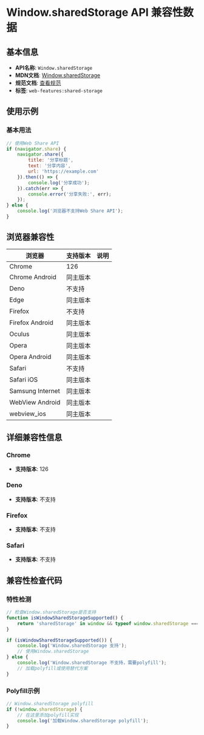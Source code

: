 # Window.sharedStorage API 兼容性数据

## 基本信息

- **API名称**: `Window.sharedStorage`
- **MDN文档**: [Window.sharedStorage](https://developer.mozilla.org/docs/Web/API/Window/sharedStorage)
- **规范文档**: [查看规范](https://wicg.github.io/shared-storage/#dom-window-sharedstorage)
- **标签**: `web-features:shared-storage`

## 使用示例

### 基本用法

```javascript
// 使用Web Share API
if (navigator.share) {
    navigator.share({
        title: '分享标题',
        text: '分享内容',
        url: 'https://example.com'
    }).then(() => {
        console.log('分享成功');
    }).catch(err => {
        console.error('分享失败:', err);
    });
} else {
    console.log('浏览器不支持Web Share API');
}
```

## 浏览器兼容性

| 浏览器 | 支持版本 | 说明 |
|--------|----------|------|
| Chrome | 126 |  |
| Chrome Android | 同主版本 |  |
| Deno | 不支持 |  |
| Edge | 同主版本 |  |
| Firefox | 不支持 |  |
| Firefox Android | 同主版本 |  |
| Oculus | 同主版本 |  |
| Opera | 同主版本 |  |
| Opera Android | 同主版本 |  |
| Safari | 不支持 |  |
| Safari iOS | 同主版本 |  |
| Samsung Internet | 同主版本 |  |
| WebView Android | 同主版本 |  |
| webview_ios | 同主版本 |  |

## 详细兼容性信息

### Chrome

- **支持版本**: 126

### Deno

- **支持版本**: 不支持

### Firefox

- **支持版本**: 不支持

### Safari

- **支持版本**: 不支持

## 兼容性检查代码

### 特性检测

```javascript
// 检查Window.sharedStorage是否支持
function isWindowSharedStorageSupported() {
    return 'sharedStorage' in window && typeof window.sharedStorage === 'function';
}

if (isWindowSharedStorageSupported()) {
    console.log('Window.sharedStorage 支持');
    // 使用Window.sharedStorage
} else {
    console.log('Window.sharedStorage 不支持，需要polyfill');
    // 加载polyfill或使用替代方案
}
```

### Polyfill示例

```javascript
// Window.sharedStorage polyfill
if (!window.sharedStorage) {
    // 在这里添加polyfill实现
    console.log('加载Window.sharedStorage polyfill');
}
```

